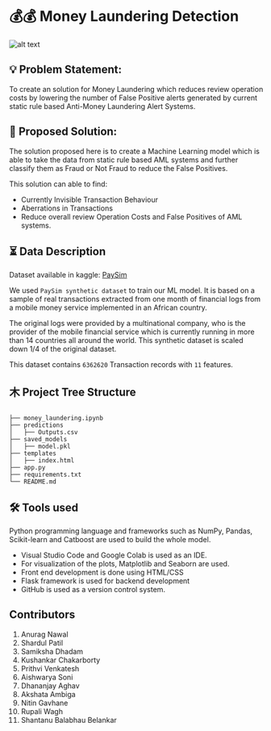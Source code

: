# 💰💰 Money Laundering Detection

![alt text](https://www.unodc.org/images/money-laundering/images_website_update/Money_Laundering_Cycle.png)


## 💡 Problem Statement:

To create an solution for Money Laundering which reduces review operation costs by lowering the number of False Positive alerts generated by current static rule based Anti-Money Laundering Alert Systems.  

## 📝 Proposed Solution:

The solution proposed here is to create a Machine Learning model which is able to take the data from static rule based AML systems and further classify them as Fraud or Not Fraud to reduce the False Positives. 

This solution can able to find:

- Currently Invisible Transaction Behaviour
- Aberrations in Transactions
- Reduce overall review Operation Costs and False Positives of AML systems.

## ⏳ Data Description

Dataset available in kaggle: [PaySim](https://www.kaggle.com/ealaxi/paysim1)

We used `PaySim synthetic dataset` to train our ML model. It is based on a sample of real transactions extracted from one month of financial logs from a mobile money service implemented in an African country.

The original logs were provided by a multinational company, who is the provider of the mobile financial service which is currently running in more than 14 countries all around the world. This synthetic dataset is scaled down 1/4 of the original dataset.

This dataset contains `6362620` Transaction records with `11` features.

## ⽊ Project Tree Structure
```

├── money_laundering.ipynb
├── predictions
│   ├── Outputs.csv
├── saved_models
│   ├── model.pkl
├── templates
│   ├── index.html
├── app.py
├── requirements.txt
└── README.md
```

## 🛠 Tools used

Python programming language and frameworks such as NumPy, Pandas, Scikit-learn and Catboost are used to build the whole model.

- Visual Studio Code and Google Colab is used as an IDE.
- For visualization of the plots, Matplotlib and Seaborn are used.
- Front end development is done using HTML/CSS
- Flask framework is used for backend development
- GitHub is used as a version control system.

## Contributors

1. Anurag Nawal
2. Shardul Patil
3. Samiksha Dhadam
4. Kushankar Chakarborty
5. Prithvi Venkatesh
6. Aishwarya Soni
7. Dhananjay Aghav
8. Akshata Ambiga
9. Nitin Gavhane
10. Rupali Wagh
11. Shantanu Balabhau Belankar



